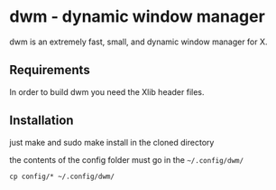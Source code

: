 dwm - dynamic window manager
============================
dwm is an extremely fast, small, and dynamic window manager for X.


Requirements
------------
In order to build dwm you need the Xlib header files.


Installation
------------
just make and sudo make install in the cloned directory

the contents of the config folder must go in the `~/.config/dwm/`

`cp config/* ~/.config/dwm/`
